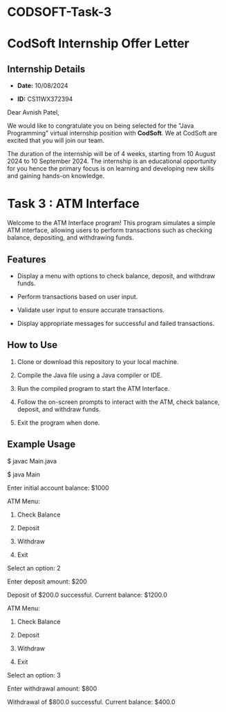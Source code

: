 # CODSOFT-Task-3
# CodSoft Internship Offer Letter

  

## Internship Details

  

-  **Date:** 10/08/2024

-  **ID:** CS11WX372394

  

Dear Avnish Patel,

  
We would like to congratulate you on being selected for the "Java Programming" virtual internship position with **CodSoft**. We at CodSoft are excited that you will join our team.

The duration of the internship will be of 4 weeks, starting from 10 August 2024 to 10 September 2024. The internship is an educational opportunity for you hence the primary focus is on learning and developing new skills and gaining hands-on knowledge.
 
  # Task 3 : ATM Interface

  

Welcome to the ATM Interface program! This program simulates a simple ATM interface, allowing users to perform transactions such as checking balance, depositing, and withdrawing funds.

  

## Features

  

- Display a menu with options to check balance, deposit, and withdraw funds.

- Perform transactions based on user input.

- Validate user input to ensure accurate transactions.

- Display appropriate messages for successful and failed transactions.

  

## How to Use

  

1. Clone or download this repository to your local machine.

2. Compile the Java file using a Java compiler or IDE.

3. Run the compiled program to start the ATM Interface.

4. Follow the on-screen prompts to interact with the ATM, check balance, deposit, and withdraw funds.

5. Exit the program when done.

  

## Example Usage

  

$ javac Main.java

$ java Main

Enter initial account balance: $1000

ATM Menu:

1. Check Balance

2. Deposit

3. Withdraw

4. Exit

Select an option: 2

Enter deposit amount: $200

Deposit of $200.0 successful. Current balance: $1200.0

ATM Menu:

1. Check Balance

2. Deposit

3. Withdraw

4. Exit

Select an option: 3

Enter withdrawal amount: $800

Withdrawal of $800.0 successful. Current balance: $400.0
